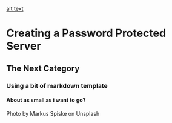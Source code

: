 [alt text](images/markus-spiske-153537.jpg)

# Creating a Password Protected Server



## The Next Category


### Using a bit of markdown template


#### About as small as i want to go?




Photo by Markus Spiske on Unsplash
